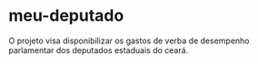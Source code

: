 # meu-deputado
O projeto visa disponibilizar os gastos de verba de desempenho parlamentar dos deputados estaduais do ceará.
